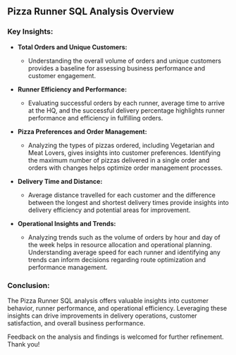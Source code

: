 ## Pizza Runner SQL Analysis Overview

### Key Insights:

- **Total Orders and Unique Customers:**
  - Understanding the overall volume of orders and unique customers provides a baseline for assessing business performance and customer engagement.

- **Runner Efficiency and Performance:**
  - Evaluating successful orders by each runner, average time to arrive at the HQ, and the successful delivery percentage highlights runner performance and efficiency in fulfilling orders.

- **Pizza Preferences and Order Management:**
  - Analyzing the types of pizzas ordered, including Vegetarian and Meat Lovers, gives insights into customer preferences. Identifying the maximum number of pizzas delivered in a single order and orders with changes helps optimize order management processes.

- **Delivery Time and Distance:**
  - Average distance travelled for each customer and the difference between the longest and shortest delivery times provide insights into delivery efficiency and potential areas for improvement.

- **Operational Insights and Trends:**
  - Analyzing trends such as the volume of orders by hour and day of the week helps in resource allocation and operational planning. Understanding average speed for each runner and identifying any trends can inform decisions regarding route optimization and performance management.

### Conclusion:
The Pizza Runner SQL analysis offers valuable insights into customer behavior, runner performance, and operational efficiency. Leveraging these insights can drive improvements in delivery operations, customer satisfaction, and overall business performance.

Feedback on the analysis and findings is welcomed for further refinement. Thank you!

